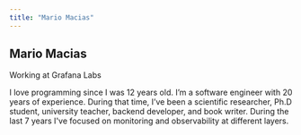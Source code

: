 ```yaml
---
title: "Mario Macias"
---
```


## Mario Macias

Working at Grafana Labs

I love programming since I was 12 years old. I’m a software engineer with 20 years of experience. During that time, I’ve been a scientific researcher, Ph.D student, university teacher, backend developer, and book writer. During the last 7 years I've focused on monitoring and observability at different layers.
